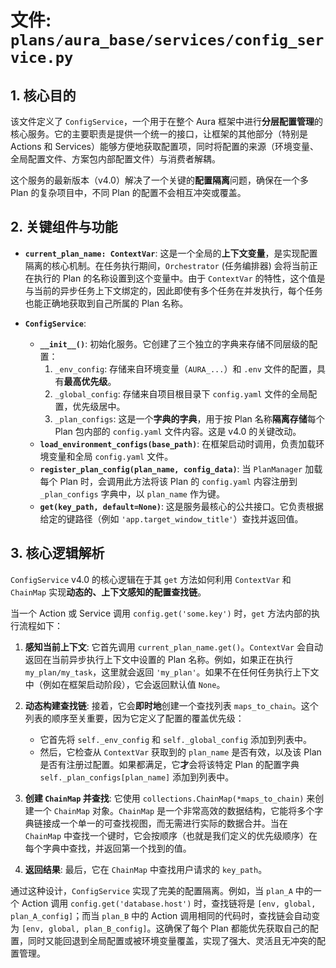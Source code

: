 # 文件: `plans/aura_base/services/config_service.py`

## 1. 核心目的

该文件定义了 `ConfigService`，一个用于在整个 Aura 框架中进行**分层配置管理**的核心服务。它的主要职责是提供一个统一的接口，让框架的其他部分（特别是 Actions 和 Services）能够方便地获取配置项，同时将配置的来源（环境变量、全局配置文件、方案包内部配置文件）与消费者解耦。

这个服务的最新版本（v4.0）解决了一个关键的**配置隔离**问题，确保在一个多 Plan 的复杂项目中，不同 Plan 的配置不会相互冲突或覆盖。

## 2. 关键组件与功能

*   **`current_plan_name: ContextVar`**: 这是一个全局的**上下文变量**，是实现配置隔离的核心机制。在任务执行期间，`Orchestrator` (任务编排器) 会将当前正在执行的 Plan 的名称设置到这个变量中。由于 `ContextVar` 的特性，这个值是与当前的异步任务上下文绑定的，因此即使有多个任务在并发执行，每个任务也能正确地获取到自己所属的 Plan 名称。

*   **`ConfigService`**:
    *   **`__init__()`**: 初始化服务。它创建了三个独立的字典来存储不同层级的配置：
        1.  `_env_config`: 存储来自环境变量（`AURA_...`）和 `.env` 文件的配置，具有**最高优先级**。
        2.  `_global_config`: 存储来自项目根目录下 `config.yaml` 文件的全局配置，优先级居中。
        3.  `_plan_configs`: 这是一个**字典的字典**，用于按 Plan 名称**隔离存储**每个 Plan 包内部的 `config.yaml` 文件内容。这是 v4.0 的关键改动。
    *   **`load_environment_configs(base_path)`**: 在框架启动时调用，负责加载环境变量和全局 `config.yaml` 文件。
    *   **`register_plan_config(plan_name, config_data)`**: 当 `PlanManager` 加载每个 Plan 时，会调用此方法将该 Plan 的 `config.yaml` 内容注册到 `_plan_configs` 字典中，以 `plan_name` 作为键。
    *   **`get(key_path, default=None)`**: 这是服务最核心的公共接口。它负责根据给定的键路径（例如 `'app.target_window_title'`）查找并返回值。

## 3. 核心逻辑解析

`ConfigService` v4.0 的核心逻辑在于其 `get` 方法如何利用 `ContextVar` 和 `ChainMap` 实现**动态的、上下文感知的配置查找链**。

当一个 Action 或 Service 调用 `config.get('some.key')` 时，`get` 方法内部的执行流程如下：

1.  **感知当前上下文**: 它首先调用 `current_plan_name.get()`。`ContextVar` 会自动返回在当前异步执行上下文中设置的 Plan 名称。例如，如果正在执行 `my_plan/my_task`，这里就会返回 `'my_plan'`。如果不在任何任务执行上下文中（例如在框架启动阶段），它会返回默认值 `None`。

2.  **动态构建查找链**: 接着，它会**即时地**创建一个查找列表 `maps_to_chain`。这个列表的顺序至关重要，因为它定义了配置的覆盖优先级：
    *   它首先将 `self._env_config` 和 `self._global_config` 添加到列表中。
    *   然后，它检查从 `ContextVar` 获取到的 `plan_name` 是否有效，以及该 Plan 是否有注册过配置。如果都满足，它**才**会将该特定 Plan 的配置字典 `self._plan_configs[plan_name]` 添加到列表中。

3.  **创建 `ChainMap` 并查找**: 它使用 `collections.ChainMap(*maps_to_chain)` 来创建一个 `ChainMap` 对象。`ChainMap` 是一个非常高效的数据结构，它能将多个字典链接成一个单一的可查找视图，而无需进行实际的数据合并。当在 `ChainMap` 中查找一个键时，它会按顺序（也就是我们定义的优先级顺序）在每个字典中查找，并返回第一个找到的值。

4.  **返回结果**: 最后，它在 `ChainMap` 中查找用户请求的 `key_path`。

通过这种设计，`ConfigService` 实现了完美的配置隔离。例如，当 `plan_A` 中的一个 Action 调用 `config.get('database.host')` 时，查找链将是 `[env, global, plan_A_config]`；而当 `plan_B` 中的 Action 调用相同的代码时，查找链会自动变为 `[env, global, plan_B_config]`。这确保了每个 Plan 都能优先获取自己的配置，同时又能回退到全局配置或被环境变量覆盖，实现了强大、灵活且无冲突的配置管理。